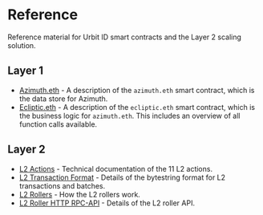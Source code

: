 # Reference

Reference material for Urbit ID smart contracts and the Layer 2 scaling solution.

## Layer 1
- [Azimuth.eth](azimuth-eth.md) - A description of the `azimuth.eth` smart contract, which is the data store for Azimuth.
- [Ecliptic.eth](ecliptic.md) - A description of the `ecliptic.eth` smart contract, which is the business logic for `azimuth.eth`. This includes an overview of all function calls available.

## Layer 2
- [L2 Actions](l2-actions.md) - Technical documentation of the 11 L2 actions.
- [L2 Transaction Format](bytestring.md) - Details of the bytestring format for L2 transactions and batches.
- [L2 Rollers](roller.md) - How the L2 rollers work.
- [L2 Roller HTTP RPC-API](layer2-api.md) - Details of the L2 roller API.
